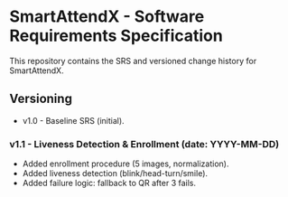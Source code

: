# SmartAttendX - Software Requirements Specification

This repository contains the SRS and versioned change history for SmartAttendX.

## Versioning
- v1.0 - Baseline SRS (initial).

### v1.1 - Liveness Detection & Enrollment (date: YYYY-MM-DD)
- Added enrollment procedure (5 images, normalization).
- Added liveness detection (blink/head-turn/smile).
- Added failure logic: fallback to QR after 3 fails.
